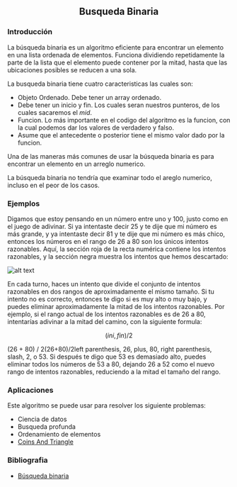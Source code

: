 <div align="center">
  
  ## Busqueda Binaria
 
</div>

### Introducción

La búsqueda binaria es un algoritmo eficiente para encontrar un elemento en una lista ordenada de elementos. Funciona dividiendo repetidamente la parte de la lista que el elemento puede contener por la mitad, hasta que las ubicaciones posibles se reducen a una sola. 

La busqueda binaria tiene cuatro caracteristicas las cuales son:

* Objeto Ordenado. Debe tener un array ordenado.
* Debe tener un inicio y fin. Los cuales seran nuestros punteros, de los cuales sacaremos el $mid$. 
* Funcion. Lo más importante en el codigo del algoritmo es la funcion, con la cual podemos dar los valores de verdadero y falso.
* Asume que el antecedente o posterior tiene el mismo valor dado por la funcion.

Una de las maneras más comunes de usar la búsqueda binaria es para encontrar un elemento en un arreglo numerico.

La búsqueda binaria no tendría que examinar todo el areglo numerico, incluso en el peor de los casos.

### Ejemplos

Digamos que estoy pensando en un número entre uno y 100, justo como en el juego de adivinar. Si ya intentaste decir 25 y te dije que mi número es más grande, y ya intentaste decir 81 y te dije que mi número es más chico, entonces los números en el rango de 26 a 80 son los únicos intentos razonables. Aquí, la sección roja de la recta numérica contiene los intentos razonables, y la sección negra muestra los intentos que hemos descartado:
  
 ![alt text](https://cdn.kastatic.org/ka-perseus-images/91981c0666c061815dd0e9b473ad0570a1803a45.png)
 
 En cada turno, haces un intento que divide el conjunto de intentos razonables en dos rangos de aproximadamente el mismo tamaño. Si tu intento no es correcto, entonces te digo si es muy alto o muy bajo, y puedes eliminar aproximadamente la mitad de los intentos razonables. Por ejemplo, si el rango actual de los intentos razonables es de 26 a 80, intentarías adivinar a la mitad del camino, con la siguiente formula: 
 
 $$(ini,fin)/2$$
 
 (26 + 80) / 2(26+80)/2left parenthesis, 26, plus, 80, right parenthesis, slash, 2, o 53. Si después te digo que 53 es demasiado alto, puedes eliminar todos los números de 53 a 80, dejando 26 a 52 como el nuevo rango de intentos razonables, reduciendo a la mitad el tamaño del rango.

 ### Aplicaciones 
 Este algoritmo se puede usar para resolver los siguiente problemas: 
 
 * Ciencia de datos
 * Busqueda profunda
 * Ordenamiento de elementos
 * [Coins And Triangle](https://vjudge.net/contest/520691#problem/E)
 
 ### Bibliografia
 
 * [Búsqueda binaria](https://es.khanacademy.org/computing/computer-science/algorithms/binary-search/a/binary-search)

</div>

